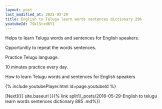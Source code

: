 ```yaml
---
layout: post
last_modified_at: 2021-03-29
title: English to Telugu learn words sentences dictionary 296 
youtubeId: 7Skl5cxd6YI
---
```

 
 
Helps to learn Telugu words and sentences for English speakers.

Opportunitiy to repeat the words sentences. 

Practice Telugu language. 
 
10 minutes practice every day. 
 
How to learn Telugu words and sentences for English speakers 
 
{% include youtubePlayer.html id=page.youtubeId %}
 
 
[Next]({{ site.baseurl }}{% link  split1/_posts/2016-05-29-English to telugu learn words sentences dictionary 885 .md%})
 
